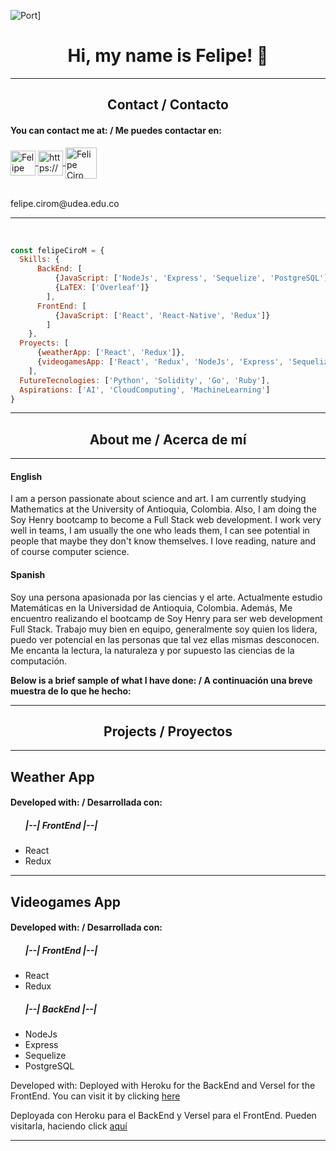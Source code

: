 

![Port](https://i.postimg.cc/ydkR2sLS/imagen.png)]
<h1 align="center"> Hi, my name is Felipe! 👋 </h1>
<hr/>
<h2 align="center"> Contact / Contacto </h2>

<h4> You can contact me at: / Me puedes contactar en: </h4>

<div>
    <a href="https://www.linkedin.com/in/felipe-ciro-montoya/">
      <img align="center" src="https://www.vectorlogo.zone/logos/linkedin/linkedin-icon.svg" alt="Felipe Ciro LinkedIn Profile" height="40" width="40" />
      </a>
    <a href="https://wa.me/qr/MO7QVBIRIO4GD1" target="_blank">
        <img align="center" src="https://www.vectorlogo.zone/logos/whatsapp/whatsapp-tile.svg" alt="https://wa.me               /+undefined573003400992?text=Hola%20Alejandro,%20soy%20" height="40" width="40" />
    </a>
    <a href="mailto:felipe.cirom@udea.edu.co">
     <img align="center" src="https://www.vectorlogo.zone/logos/gmail/gmail-icon.svg" alt="Felipe Ciro Gmail" height="50" width="50" />
     </a>
<div/>
<br/>
<p><label>felipe.cirom@udea.edu.co</label></p>
    
<hr/>
<br/>

```js
const felipeCiroM = {
  Skills: {
      BackEnd: [
          {JavaScript: ['NodeJs', 'Express', 'Sequelize', 'PostgreSQL']},
          {LaTEX: ['Overleaf']}
        ],
      FrontEnd: [
          {JavaScript: ['React', 'React-Native', 'Redux']}
        ]
    },
  Proyects: [
      {weatherApp: ['React', 'Redux']},
      {videogamesApp: ['React', 'Redux', 'NodeJs', 'Express', 'Sequelize', 'PostgreSQL']}
    ],
  FutureTecnologies: ['Python', 'Solidity', 'Go', 'Ruby'],
  Aspirations: ['AI', 'CloudComputing', 'MachineLearning']
}
```

<hr/>
<h2 align="center">About me / Acerca de mí</h2>
<hr/>

<div>
  <h4>English</h4>
  <p>
    I am a person passionate about science and art.
    I am currently studying Mathematics at the University of Antioquia, Colombia. Also,
    I am doing the Soy Henry bootcamp to become a Full Stack web development.
    I work very well in teams, I am usually the one who leads them,
    I can see potential in people that maybe they don't know themselves. 
    I love reading, nature and of course computer science.
    
  </p>
</div>

<div>
  <h4>Spanish</h4>
  <p>
    Soy una persona apasionada por las ciencias y el arte.
    Actualmente estudio Matemáticas en la Universidad de Antioquia, Colombia. Además,
    Me encuentro realizando el bootcamp de Soy Henry para ser web development Full Stack.
    Trabajo muy bien en equipo, generalmente soy quien los lidera,
    puedo ver potencial en las personas que tal vez ellas mismas desconocen. 
    Me encanta la lectura, la naturaleza y por supuesto las ciencias de la computación.
  </p>
</div>

<strong> Below is a brief sample of what I have done: / A continuación una breve muestra de lo que he hecho:</strong>

<hr/>
<h2 align="center">Projects / Proyectos</h2>
<hr/>

<h2> Weather App </h2>
<h4> Developed with: / Desarrollada con: </h4>
<ul>
  <h5>|--| FrontEnd |--|</h5>
    <li>React</li>
    <li>Redux</li>
</ul>

<hr/>

<h2> Videogames App </h2>

<h4> Developed with: / Desarrollada con: </h4>
<ul>
  <h5>|--| FrontEnd |--|</h5>
    <li>React</li>
    <li>Redux</li>
  <h5>|--| BackEnd |--|</h5>
    <li>NodeJs</li>
    <li>Express</li>
    <li>Sequelize</li>
    <li>PostgreSQL</li>
</ul>
Developed with: Deployed with Heroku for the BackEnd and Versel for the FrontEnd. 
You can visit it by clicking <a href="https://videogames-app-ruddy.vercel.app/">here</a>

Deployada con Heroku para el BackEnd y Versel para el FrontEnd. 
Pueden visitarla, haciendo click <a href="https://videogames-app-ruddy.vercel.app/">aquí</a>

<hr/>
